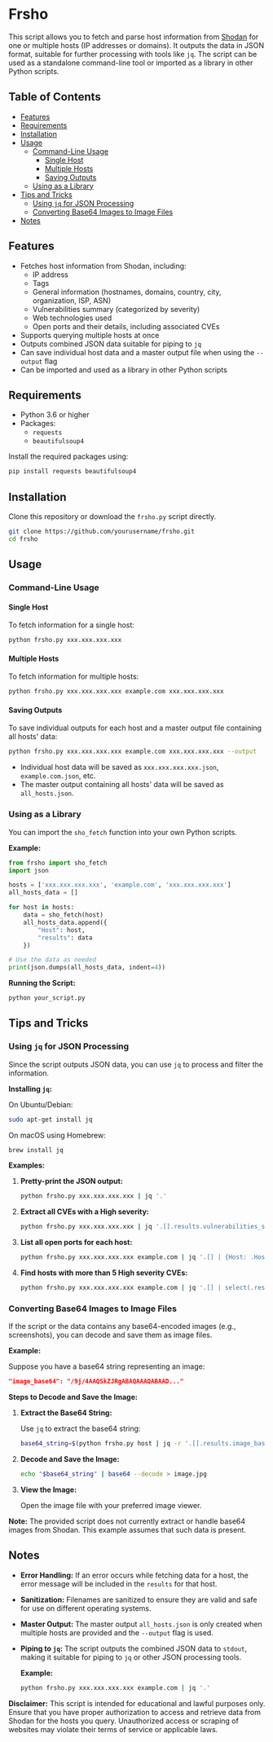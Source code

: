 # Frsho

This script allows you to fetch and parse host information from [Shodan](https://www.shodan.io/) for one or multiple hosts (IP addresses or domains). It outputs the data in JSON format, suitable for further processing with tools like `jq`. The script can be used as a standalone command-line tool or imported as a library in other Python scripts.

## Table of Contents

- [Features](#features)
- [Requirements](#requirements)
- [Installation](#installation)
- [Usage](#usage)
  - [Command-Line Usage](#command-line-usage)
    - [Single Host](#single-host)
    - [Multiple Hosts](#multiple-hosts)
    - [Saving Outputs](#saving-outputs)
  - [Using as a Library](#using-as-a-library)
- [Tips and Tricks](#tips-and-tricks)
  - [Using `jq` for JSON Processing](#using-jq-for-json-processing)
  - [Converting Base64 Images to Image Files](#converting-base64-images-to-image-files)
- [Notes](#notes)

## Features

- Fetches host information from Shodan, including:
  - IP address
  - Tags
  - General information (hostnames, domains, country, city, organization, ISP, ASN)
  - Vulnerabilities summary (categorized by severity)
  - Web technologies used
  - Open ports and their details, including associated CVEs
- Supports querying multiple hosts at once
- Outputs combined JSON data suitable for piping to `jq`
- Can save individual host data and a master output file when using the `--output` flag
- Can be imported and used as a library in other Python scripts

## Requirements

- Python 3.6 or higher
- Packages:
  - `requests`
  - `beautifulsoup4`

Install the required packages using:

```bash
pip install requests beautifulsoup4
```

## Installation

Clone this repository or download the `frsho.py` script directly.

```bash
git clone https://github.com/yourusername/frsho.git
cd frsho
```

## Usage

### Command-Line Usage

#### Single Host

To fetch information for a single host:

```bash
python frsho.py xxx.xxx.xxx.xxx
```

#### Multiple Hosts

To fetch information for multiple hosts:

```bash
python frsho.py xxx.xxx.xxx.xxx example.com xxx.xxx.xxx.xxx
```

#### Saving Outputs

To save individual outputs for each host and a master output file containing all hosts' data:

```bash
python frsho.py xxx.xxx.xxx.xxx example.com xxx.xxx.xxx.xxx --output
```

- Individual host data will be saved as `xxx.xxx.xxx.xxx.json`, `example.com.json`, etc.
- The master output containing all hosts' data will be saved as `all_hosts.json`.

### Using as a Library

You can import the `sho_fetch` function into your own Python scripts.

**Example:**

```python
from frsho import sho_fetch
import json

hosts = ['xxx.xxx.xxx.xxx', 'example.com', 'xxx.xxx.xxx.xxx']
all_hosts_data = []

for host in hosts:
    data = sho_fetch(host)
    all_hosts_data.append({
        "Host": host,
        "results": data
    })

# Use the data as needed
print(json.dumps(all_hosts_data, indent=4))
```

**Running the Script:**

```bash
python your_script.py
```

## Tips and Tricks

### Using `jq` for JSON Processing

Since the script outputs JSON data, you can use `jq` to process and filter the information.

**Installing `jq`:**

On Ubuntu/Debian:

```bash
sudo apt-get install jq
```

On macOS using Homebrew:

```bash
brew install jq
```

**Examples:**

1. **Pretty-print the JSON output:**

   ```bash
   python frsho.py xxx.xxx.xxx.xxx | jq '.'
   ```

2. **Extract all CVEs with a High severity:**

   ```bash
   python frsho.py xxx.xxx.xxx.xxx | jq '.[].results.vulnerabilities_summary.cves_by_severity.High'
   ```

3. **List all open ports for each host:**

   ```bash
   python frsho.py xxx.xxx.xxx.xxx example.com | jq '.[] | {Host: .Host, OpenPorts: [.results.open_ports[].port]}'
   ```

4. **Find hosts with more than 5 High severity CVEs:**

   ```bash
   python frsho.py xxx.xxx.xxx.xxx example.com | jq '.[] | select(.results.vulnerabilities_summary.severity_counts.High > 5) | .Host'
   ```

### Converting Base64 Images to Image Files

If the script or the data contains any base64-encoded images (e.g., screenshots), you can decode and save them as image files.

**Example:**

Suppose you have a base64 string representing an image:

```json
"image_base64": "/9j/4AAQSkZJRgABAQAAAQABAAD..."
```

**Steps to Decode and Save the Image:**

1. **Extract the Base64 String:**

   Use `jq` to extract the base64 string:

   ```bash
   base64_string=$(python frsho.py host | jq -r '.[].results.image_base64')
   ```

2. **Decode and Save the Image:**

   ```bash
   echo "$base64_string" | base64 --decode > image.jpg
   ```

3. **View the Image:**

   Open the image file with your preferred image viewer.

**Note:** The provided script does not currently extract or handle base64 images from Shodan. This example assumes that such data is present.

## Notes

- **Error Handling:** If an error occurs while fetching data for a host, the error message will be included in the `results` for that host.
- **Sanitization:** Filenames are sanitized to ensure they are valid and safe for use on different operating systems.
- **Master Output:** The master output `all_hosts.json` is only created when multiple hosts are provided and the `--output` flag is used.
- **Piping to `jq`:** The script outputs the combined JSON data to `stdout`, making it suitable for piping to `jq` or other JSON processing tools.

  **Example:**

  ```bash
  python frsho.py xxx.xxx.xxx.xxx example.com | jq '.'
  ```

**Disclaimer:** This script is intended for educational and lawful purposes only. Ensure that you have proper authorization to access and retrieve data from Shodan for the hosts you query. Unauthorized access or scraping of websites may violate their terms of service or applicable laws.
